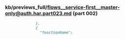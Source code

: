 ### kb/previews_full/flows__service-first__master-only@auth.har.part023.md (part 002)

```md
              },
              {
                "functionName": 
```

```
